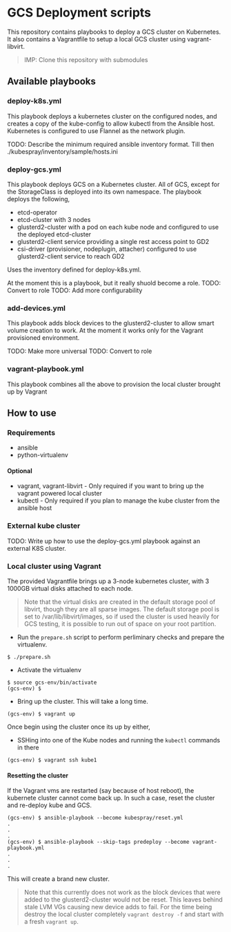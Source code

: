 # GCS Deployment scripts

This repository contains playbooks to deploy a GCS cluster on Kubernetes. It also contains a Vagrantfile to setup a local GCS cluster using vagrant-libvirt.

> IMP: Clone this repository with submodules

## Available playbooks

### deploy-k8s.yml

This playbook deploys a kubernetes cluster on the configured nodes, and creates a copy of the kube-config to allow kubectl from the Ansible host.
Kubernetes is configured to use Flannel as the network plugin.

TODO: Describe the minimum required ansible inventory format. Till then ./kubespray/inventory/sample/hosts.ini


### deploy-gcs.yml

This playbook deploys GCS on a Kubernetes cluster. All of GCS, except for the StorageClass is deployed into its own namespace. The playbook deploys the following,

- etcd-operator
- etcd-cluster with 3 nodes
- glusterd2-cluster with a pod on each kube node and configured to use the deployed etcd-cluster
- glusterd2-client service providing a single rest access point to GD2
- csi-driver (provisioner, nodeplugin, attacher) configured to use glusterd2-client service to reach GD2

Uses the inventory defined for deploy-k8s.yml.

At the moment this is a playbook, but it really shuold become a role.
TODO: Convert to role
TODO: Add more configurability

### add-devices.yml

This playbook adds block devices to the glusterd2-cluster to allow smart volume creation to work. At the moment it works only for the Vagrant provisioned environment.

TODO: Make more universal
TODO: Convert to role

### vagrant-playbook.yml

This playbook combines all the above to provision the local cluster brought up by Vagrant


## How to use

### Requirements

- ansible
- python-virtualenv

#### Optional

- vagrant, vagrant-libvirt - Only required if you want to bring up the vagrant powered local cluster
- kubectl - Only required if you plan to manage the kube cluster from the ansible host

### External kube cluster

TODO: Write up how to use the deploy-gcs.yml playbook against an external K8S cluster.

### Local cluster using Vagrant

The provided Vagrantfile brings up a 3-node kubernetes cluster, with 3 1000GB
virtual disks attached to each node.

> Note that the virtual disks are created in the default storage pool of libvirt,
> though they are all sparse images.  The default storage pool is set to
> /var/lib/libvirt/images, so if used the cluster is used heavily for GCS
> testing, it is possible to run out of space on your root partition.

- Run the `prepare.sh` script to perform perliminary checks and prepare the virtualenv.

```
$ ./prepare.sh
```

- Activate the virtualenv
```
$ source gcs-env/bin/activate
(gcs-env) $
```

- Bring up the cluster. This will take a long time.

```
(gcs-env) $ vagrant up
```

Once begin using the cluster once its up by either,
- SSHing into one of the Kube nodes and running the `kubectl` commands in there

```
(gcs-env) $ vagrant ssh kube1
```

#### Resetting the cluster

If the Vagrant vms are restarted (say because of host reboot), the kubernete cluster cannot come back up. In such a case, reset the cluster and re-deploy kube and GCS.

```
(gcs-env) $ ansible-playbook --become kubespray/reset.yml
.
.
.
(gcs-env) $ ansible-playbook --skip-tags predeploy --become vagrant-playbook.yml
.
.
.
```

This will create a brand new cluster.

> Note that this currently does not work as the block devices that were added
> to the glusterd2-cluster would not be reset. This leaves behind stale LVM VGs
> causing new device adds to fail. For the time being destroy the local cluster
> completely `vagrant destroy -f` and start with a fresh `vagrant up`.
